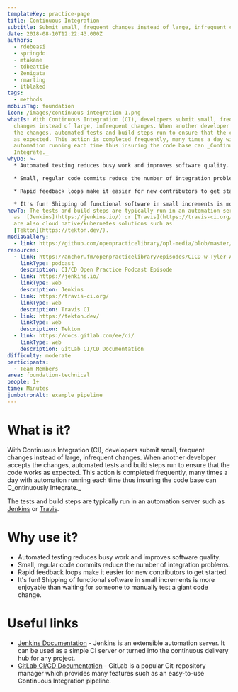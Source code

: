 ```yaml
---
templateKey: practice-page
title: Continuous Integration
subtitle: Submit small, frequent changes instead of large, infrequent changes
date: 2018-08-10T12:22:43.000Z
authors:
  - rdebeasi
  - springdo
  - mtakane
  - tdbeattie
  - Zenigata
  - rmarting
  - itblaked
tags:
  - methods
mobiusTag: foundation
icon: /images/continuous-integration-1.png
whatIs: With Continuous Integration (CI), developers submit small, frequent
  changes instead of large, infrequent changes. When another developer accepts
  the changes, automated tests and build steps run to ensure that the code works
  as expected. This action is completed frequently, many times a day with
  automation running each time thus insuring the code base can _Continuously
  Integrate._
whyDo: >-
  * Automated testing reduces busy work and improves software quality. 

  * Small, regular code commits reduce the number of integration problems. 

  * Rapid feedback loops make it easier for new contributors to get started. 

  * It's fun! Shipping of functional software in small increments is more enjoyable than waiting for someone to manually test a giant code change.
howTo: The tests and build steps are typically run in an automation server such
  as  [Jenkins](https://jenkins.io/) or [Travis](https://travis-ci.org/). There
  are also cloud native/kubernetes solutions such as
  [Tekton](https://tekton.dev/).
mediaGallery:
  - link: https://github.com/openpracticelibrary/opl-media/blob/master/images/continuous-integration-1.png?raw=true
resources:
  - link: https://anchor.fm/openpracticelibrary/episodes/CICD-w-Tyler-Auerbeck-ejr13l
    linkType: podcast
    description: CI/CD Open Practice Podcast Episode
  - link: https://jenkins.io/
    linkType: web
    description: Jenkins
  - link: https://travis-ci.org/
    linkType: web
    description: Travis CI
  - link: https://tekton.dev/
    linkType: web
    description: Tekton
  - link: https://docs.gitlab.com/ee/ci/
    linkType: web
    description: GitLab CI/CD Documentation
difficulty: moderate
participants:
  - Team Members
area: foundation-technical
people: 1+
time: Minutes
jumbotronAlt: example pipeline
---
```

# What is it?

With Continuous Integration (CI), developers submit small, frequent changes instead of large, infrequent changes. When another developer accepts the changes, automated tests and build steps run to ensure that the code works as expected. This action is completed frequently, many times a day with automation running each time thus insuring the code base can C_ontinuously Integrate._

The tests and build steps are typically run in an automation server such as [Jenkins](https://jenkins.io/) or [Travis](https://travis-ci.org/).

# Why use it?

* Automated testing reduces busy work and improves software quality.
* Small, regular code commits reduce the number of integration problems.
* Rapid feedback loops make it easier for new contributors to get started.
* It's fun! Shipping of functional software in small increments is more enjoyable than waiting for someone to manually test a giant code change.

# Useful links

* [Jenkins Documentation](https://jenkins.io/doc/) - Jenkins is an extensible automation server. It can be used as a simple CI server or turned into the continuous delivery hub for any project.
* [GitLab CI/CD Documentation](https://docs.gitlab.com/ee/ci/) - GitLab is a popular Git-repository manager which provides many features such as an easy-to-use Continuous Integration pipeline.
